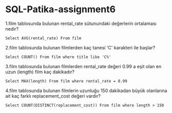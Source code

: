 # SQL-Patika-assignment6

1.film tablosunda bulunan rental_rate sütunundaki değerlerin ortalaması nedir?

`Select AVG(rental_rate) From film `

2.film tablosunda bulunan filmlerden kaç tanesi 'C' karakteri ile başlar?

`Select COUNT() From film where title like 'C%' `

3.film tablosunda bulunan filmlerden rental_rate değeri 0.99 a eşit olan en uzun (length) film kaç dakikadır?

`Select MAX(length) From film where rental_rate = 0.99  `

4.film tablosunda bulunan filmlerin uzunluğu 150 dakikadan büyük olanlarına ait kaç farklı replacement_cost değeri vardır?

`Select COUNT(DISTINCT(replacement_cost)) From film where length > 150  `

